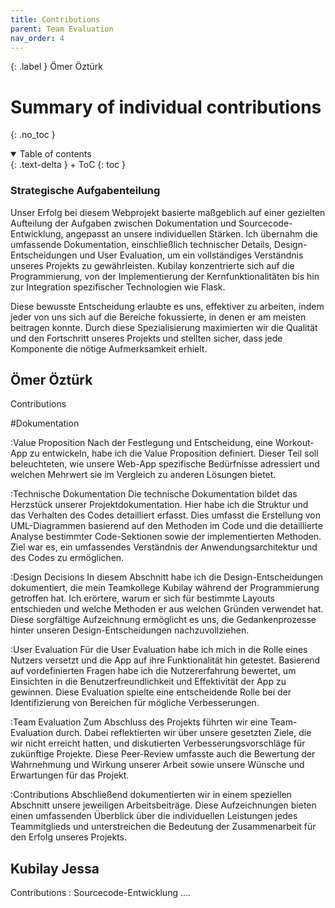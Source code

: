 ```yaml
---
title: Contributions
parent: Team Evaluation
nav_order: 4
---
```


{: .label }
Ömer Öztürk

# Summary of individual contributions
{: .no_toc }

<details open markdown="block">
{: .text-delta }
<summary>Table of contents</summary>
+ ToC
{: toc }
</details>

### Strategische Aufgabenteilung
Unser Erfolg bei diesem Webprojekt basierte maßgeblich auf einer gezielten Aufteilung der Aufgaben zwischen Dokumentation und Sourcecode-Entwicklung, angepasst an unsere individuellen Stärken. Ich übernahm die umfassende Dokumentation, einschließlich technischer Details, Design-Entscheidungen und User Evaluation, um ein vollständiges Verständnis unseres Projekts zu gewährleisten. Kubilay konzentrierte sich auf die Programmierung, von der Implementierung der Kernfunktionalitäten bis hin zur Integration spezifischer Technologien wie Flask.

Diese bewusste Entscheidung erlaubte es uns, effektiver zu arbeiten, indem jeder von uns sich auf die Bereiche fokussierte, in denen er am meisten beitragen konnte. Durch diese Spezialisierung maximierten wir die Qualität und den Fortschritt unseres Projekts und stellten sicher, dass jede Komponente die nötige Aufmerksamkeit erhielt.

## Ömer Öztürk

Contributions

#Dokumentation

:Value Proposition
    Nach der Festlegung und Entscheidung, eine Workout-App zu entwickeln, habe ich die Value Proposition definiert. Dieser Teil soll beleuchteten, wie unsere Web-App spezifische Bedürfnisse adressiert und welchen Mehrwert sie im Vergleich zu anderen Lösungen bietet.

:Technische Dokumentation
    Die technische Dokumentation bildet das Herzstück unserer Projektdokumentation. Hier habe ich die Struktur und das Verhalten des Codes detailliert erfasst. Dies umfasst die Erstellung von UML-Diagrammen basierend auf den Methoden im Code und die detaillierte Analyse bestimmter Code-Sektionen sowie der implementierten Methoden. Ziel war es, ein umfassendes Verständnis der Anwendungsarchitektur und des Codes zu ermöglichen.

:Design Decisions
    In diesem Abschnitt habe ich die Design-Entscheidungen dokumentiert, die mein Teamkollege Kubilay während der Programmierung getroffen hat. Ich erörtere, warum er sich für bestimmte Layouts entschieden und welche Methoden er aus welchen Gründen verwendet hat. Diese sorgfältige Aufzeichnung ermöglicht es uns, die Gedankenprozesse hinter unseren Design-Entscheidungen nachzuvollziehen.

:User Evaluation
    Für die User Evaluation habe ich mich in die Rolle eines Nutzers versetzt und die App auf ihre Funktionalität hin getestet. Basierend auf vordefinierten Fragen habe ich die Nutzererfahrung bewertet, um Einsichten in die Benutzerfreundlichkeit und Effektivität der App zu gewinnen. Diese Evaluation spielte eine entscheidende Rolle bei der Identifizierung von Bereichen für mögliche Verbesserungen.

:Team Evaluation
    Zum Abschluss des Projekts führten wir eine Team-Evaluation durch. Dabei reflektierten wir über unsere gesetzten Ziele, die wir nicht erreicht hatten, und diskutierten Verbesserungsvorschläge für zukünftige Projekte. Diese Peer-Review umfasste auch die Bewertung der Wahrnehmung und Wirkung unserer Arbeit sowie unsere Wünsche und Erwartungen für das Projekt.

:Contributions
    Abschließend dokumentierten wir in einem speziellen Abschnitt unsere jeweiligen Arbeitsbeiträge. Diese Aufzeichnungen bieten einen umfassenden Überblick über die individuellen Leistungen jedes Teammitglieds und unterstreichen die Bedeutung der Zusammenarbeit für den Erfolg unseres Projekts.


## Kubilay Jessa

Contributions
    : Sourcecode-Entwicklung ....
